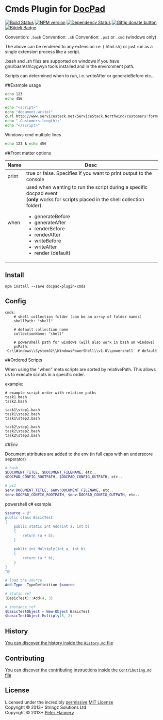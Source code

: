 # Cmds Plugin for [DocPad](http://docpad.org)

[![Build Status](https://secure.travis-ci.org/pflannery/docpad-plugin-cmds.png?branch=master)](http://travis-ci.org/pflannery/docpad-plugin-cmds "Check this project's build status on TravisCI")
[![NPM version](https://badge.fury.io/js/docpad-plugin-cmds.png)](https://npmjs.org/package/docpad-plugin-cmds "View this project on NPM")
[![Dependency Status](https://gemnasium.com/pflannery/docpad-plugin-cmds.png)](https://gemnasium.com/pflannery/docpad-plugin-cmds)
[![Gittip donate button](http://img.shields.io/gittip/pflannery.png)](https://www.gittip.com/pflannery/ "Donate weekly to this project using Gittip")
[![Bitdeli Badge](https://d2weczhvl823v0.cloudfront.net/pflannery/docpad-plugin-cmds/trend.png)](https://bitdeli.com/free "Bitdeli Badge")

Convention:  `.bash`
Convention:  `.sh`
Convention:  `.ps1` or `.cmd` (windows only)

The above can be rendered to any extension i.e. (.html.sh) or just run as a single extension process like a script.

.bash and .sh files are supported on windows if you have gnu\bash\sh\cygwyn tools installed and in the environment path.

Scripts can determined when to run, i.e. writeAfter or generateBefore etc...

##Example usage

```sh
echo 123
echo 456
```

```sh
echo "<script>"
echo "document.write("
curl http://www.servicestack.net/ServiceStack.Northwind/customers?format=json
echo ".Customers.length);"
echo "</script>"
```

Windows cmd multiple lines

```cmd
echo 123 & echo 456
```

##Front matter options

<table>
	<thead>
		<tr>
			<th>Name</th>
			<th>Desc</th>
		</tr>
	</thead>
	<tr>
		<td>print</td>
		<td>true or false. Specifies if you want to print output to the console</td>
	</tr>
	<tr>
		<td>when</td>
		<td>
			used when wanting to run the script during a specific docpad event<br />
			(<strong>only</strong> works for scripts placed in the shell collection folder)
<ul>
<li>generateBefore 
<li>generateAfter 
<li>renderBefore
<li>renderAfter
<li>writeBefore
<li>writeAfter 
<li>render (default)
</ul>
		</td>
	</tr>
</table>

## Install

```
npm install --save docpad-plugin-cmds
```

## Config

```
cmds:
	# shell collection folder (can be an array of folder names)
	shellPath: "shell"
	
	# default collection name
	collectionName: "shell"
	
	# powershell path for windows (will also work in bash on windows)
	psPath: 'C:\\Windows\\System32\\WindowsPowerShell\\v1.0\\powershell' # default
```

##Ordered Scripts

When using the "when" meta scripts are sorted by relativePath. 
This allows us to execute scripts in a specific order.

example:

	# example script order with relative paths
	task1.bash
	task2.bash
	
	task1\step1.bash
	task1\step2.bash
	task1\step3.bash

	task2\step1.bash
	task2\step2.bash
	task2\step3.bash

##Env

Document attributes are added to the env (in full caps with an underscore seperator) 

```bash
# bash
$DOCUMENT_TITLE, $DOCUMENT_FILENAME, etc..
$DOCPAD_CONFIG_ROOTPATH, $DOCPAD_CONFIG_OUTPATH, etc..
```

```ps1
# ps1
$env:DOCUMENT_TITLE, $env:DOCUMENT_FILENAME, etc..
$env:DOCPAD_CONFIG_ROOTPATH, $env:DOCPAD_CONFIG_OUTPATH, etc..
```

powershell c# example
```ps1
$source = @"
public class BasicTest
{
    public static int Add(int a, int b)
    {
        return (a + b);
    }

    public int Multiply(int a, int b)
    {
        return (a * b);
    }
}
"@

# load the source
Add-Type -TypeDefinition $source

# static ref
[BasicTest]::Add(4, 3)

# instance ref
$basicTestObject = New-Object BasicTest 
$basicTestObject.Multiply(5, 2)
```

## History
[You can discover the history inside the `History.md` file](https://github.com/pflannery/docpad-plugin-cmds/blob/master/History.md#files)

## Contributing
[You can discover the contributing instructions inside the `Contributing.md` file](https://github.com/bevry/docpad-plugin-cmds/blob/master/Contributing.md#files)

## License
Licensed under the incredibly [permissive](http://en.wikipedia.org/wiki/Permissive_free_software_licence) [MIT License](http://creativecommons.org/licenses/MIT/)
<br/>Copyright &copy; 2013+ Stringz Solutions Ltd
<br/>Copyright &copy; 2013+ [Peter Flannery](http://github.com/pflannery)
